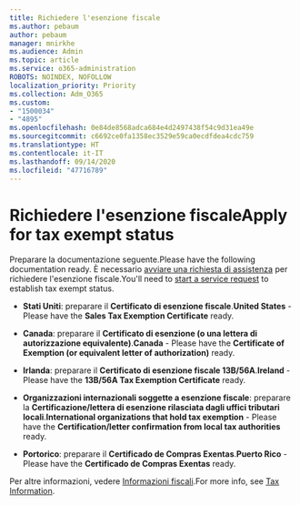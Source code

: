 ```yaml
---
title: Richiedere l'esenzione fiscale
ms.author: pebaum
author: pebaum
manager: mnirkhe
ms.audience: Admin
ms.topic: article
ms.service: o365-administration
ROBOTS: NOINDEX, NOFOLLOW
localization_priority: Priority
ms.collection: Adm_O365
ms.custom:
- "1500034"
- "4895"
ms.openlocfilehash: 0e84de8568adca684e4d2497438f54c9d31ea49e
ms.sourcegitcommit: c6692ce0fa1358ec3529e59ca0ecdfdea4cdc759
ms.translationtype: HT
ms.contentlocale: it-IT
ms.lasthandoff: 09/14/2020
ms.locfileid: "47716789"
---
```

# <a name="apply-for-tax-exempt-status"></a><span data-ttu-id="4c4a9-102">Richiedere l'esenzione fiscale</span><span class="sxs-lookup"><span data-stu-id="4c4a9-102">Apply for tax exempt status</span></span>

<span data-ttu-id="4c4a9-103">Preparare la documentazione seguente.</span><span class="sxs-lookup"><span data-stu-id="4c4a9-103">Please have the following documentation ready.</span></span> <span data-ttu-id="4c4a9-104">È necessario [avviare una richiesta di assistenza](https://docs.microsoft.com/microsoft-365/admin/contact-support-for-business-products) per richiedere l'esenzione fiscale.</span><span class="sxs-lookup"><span data-stu-id="4c4a9-104">You'll need to [start a service request](https://docs.microsoft.com/microsoft-365/admin/contact-support-for-business-products) to establish tax exempt status.</span></span>

- <span data-ttu-id="4c4a9-105">**Stati Uniti**: preparare il **Certificato di esenzione fiscale**.</span><span class="sxs-lookup"><span data-stu-id="4c4a9-105">**United States** - Please have the **Sales Tax Exemption Certificate** ready.</span></span>

- <span data-ttu-id="4c4a9-106">**Canada**: preparare il **Certificato di esenzione (o una lettera di autorizzazione equivalente)**.</span><span class="sxs-lookup"><span data-stu-id="4c4a9-106">**Canada** - Please have the **Certificate of Exemption (or equivalent letter of authorization)** ready.</span></span>

- <span data-ttu-id="4c4a9-107">**Irlanda**: preparare il **Certificato di esenzione fiscale 13B/56A**.</span><span class="sxs-lookup"><span data-stu-id="4c4a9-107">**Ireland** - Please have the **13B/56A Tax Exemption Certificate** ready.</span></span>

- <span data-ttu-id="4c4a9-108">**Organizzazioni internazionali soggette a esenzione fiscale**: preparare la **Certificazione/lettera di esenzione rilasciata dagli uffici tributari locali**.</span><span class="sxs-lookup"><span data-stu-id="4c4a9-108">**International organizations that hold tax exemption** - Please have the **Certification/letter confirmation from local tax authorities** ready.</span></span>

- <span data-ttu-id="4c4a9-109">**Portorico**: preparare il **Certificado de Compras Exentas**.</span><span class="sxs-lookup"><span data-stu-id="4c4a9-109">**Puerto Rico** - Please have the **Certificado de Compras Exentas** ready.</span></span>

<span data-ttu-id="4c4a9-110">Per altre informazioni, vedere [Informazioni fiscali](https://docs.microsoft.com/microsoft-365/commerce/billing-and-payments/tax-information).</span><span class="sxs-lookup"><span data-stu-id="4c4a9-110">For more info, see [Tax Information](https://docs.microsoft.com/microsoft-365/commerce/billing-and-payments/tax-information).</span></span>
